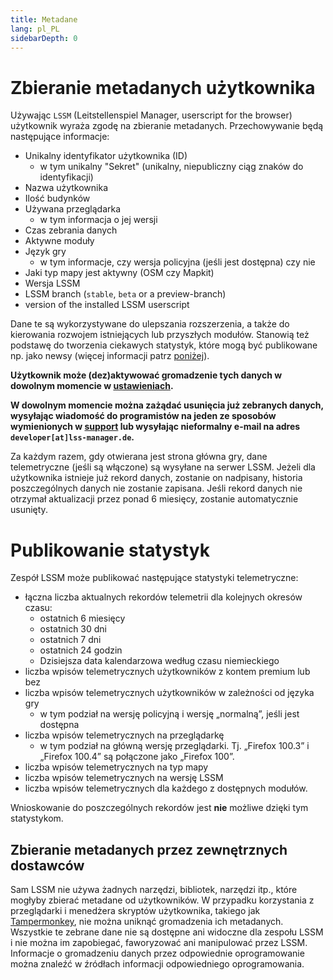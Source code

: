 ```yaml
---
title: Metadane
lang: pl_PL
sidebarDepth: 0
---
```


# Zbieranie metadanych użytkownika

Używając `LSSM` (Leitstellenspiel Manager, userscript for the browser) użytkownik wyraża zgodę na zbieranie metadanych. Przechowywanie będą następujące informacje:

* Unikalny identyfikator użytkownika (ID)
    * w tym unikalny "Sekret" (unikalny, niepubliczny ciąg znaków do identyfikacji)
* Nazwa użytkownika
* Ilość budynków
* Używana przeglądarka
    * w tym informacja o jej wersji
* Czas zebrania danych
* Aktywne moduły
* Język gry
    * w tym informacje, czy wersja policyjna (jeśli jest dostępna) czy nie
* Jaki typ mapy jest aktywny (OSM czy Mapkit)
* Wersja LSSM
* LSSM branch (`stable`, `beta` or a preview-branch)
* version of the installed LSSM userscript

Dane te są wykorzystywane do ulepszania rozszerzenia, a także do kierowania rozwojem istniejących lub przyszłych modułów.
 Stanowią też podstawę do tworzenia ciekawych statystyk, które mogą być publikowane np. jako newsy (więcej informacji patrz [poniżej](#publikowanie-statystyk)).

**Użytkownik może (dez)aktywować gromadzenie tych danych w dowolnym momencie w [ustawieniach][docs.settings].**

**W dowolnym momencie można zażądać usunięcia już zebranych danych, wysyłając wiadomość do programistów na jeden ze sposobów wymienionych w [support][docs.support] lub wysyłając nieformalny e-mail na adres `developer[at]lss-manager.de`.**

Za każdym razem, gdy otwierana jest strona główna gry, dane telemetryczne (jeśli są włączone) są wysyłane na serwer LSSM.
 Jeżeli dla użytkownika istnieje już rekord danych, zostanie on nadpisany, historia poszczególnych danych nie zostanie zapisana.
 Jeśli rekord danych nie otrzymał aktualizacji przez ponad 6 miesięcy, zostanie automatycznie usunięty.

# Publikowanie statystyk

Zespół LSSM może publikować następujące statystyki telemetryczne:

* łączna liczba aktualnych rekordów telemetrii dla kolejnych okresów czasu:
    * ostatnich 6 miesięcy
    * ostatnich 30 dni
    * ostatnich 7 dni
    * ostatnich 24 godzin
    * Dzisiejsza data kalendarzowa według czasu niemieckiego
* liczba wpisów telemetrycznych użytkowników z kontem premium lub bez
* liczba wpisów telemetrycznych użytkowników w zależności od języka gry
    * w tym podział na wersję policyjną i wersję „normalną”, jeśli jest dostępna
* liczba wpisów telemetrycznych na przeglądarkę
    * w tym podział na główną wersję przeglądarki. Tj. „Firefox 100.3” i „Firefox 100.4” są połączone jako „Firefox 100”.
* liczba wpisów telemetrycznych na typ mapy
* liczba wpisów telemetrycznych na wersję LSSM
* liczba wpisów telemetrycznych dla każdego z dostępnych modułów.

Wnioskowanie do poszczególnych rekordów jest **nie** możliwe dzięki tym statystykom.

## Zbieranie metadanych przez zewnętrznych dostawców

Sam LSSM nie używa żadnych narzędzi, bibliotek, narzędzi itp., które mogłyby zbierać metadane od użytkowników.
W przypadku korzystania z przeglądarki i menedżera skryptów użytkownika, takiego jak [Tampermonkey][tampermonkey], nie można uniknąć gromadzenia ich metadanych.
Wszystkie te zebrane dane nie są dostępne ani widoczne dla zespołu LSSM i nie można im zapobiegać, faworyzować ani manipulować przez LSSM.
Informacje o gromadzeniu danych przez odpowiednie oprogramowanie można znaleźć w źródłach informacji odpowiedniego oprogramowania.

<!-- ==START_FOOTER== Do NOT edit anything below this line! Any edits will be removed as content is auto generated! -->
[lssm.status]: https://status.lss-manager.de/
[lssm.discord]: https://discord.gg/RcTNjpB
[lssm.userscript]: https://v4.lss-manager.de/lssm-v4.user.js
[lssm.donations]: https://donate.lss-manager.de/
[docs]: https://docs.lss-manager.de/
[docs.home]: /pl_PL/
[docs.apps]: /pl_PL/apps.md
[docs.appstore]: /pl_PL/appstore.md
[docs.bugs]: /pl_PL/bugs.md
[docs.error_report]: /pl_PL/error_report.md
[docs.faq]: /pl_PL/faq.md
[docs.metadata]: /pl_PL/metadata.md
[docs.other]: /pl_PL/other.md
[docs.settings]: /pl_PL/settings.md
[docs.suggestions]: /pl_PL/suggestions.md
[docs.support]: /pl_PL/support.md
[games.self]: https://operatorratunkowy.pl
[tampermonkey]: https://tampermonkey.net/
[github]: https://github.com/LSS-Manager/LSSM-V.4
[github.issues]: https://github.com/LSS-Manager/LSSM-V.4/issues
[github.issues.open]: https://github.com/LSS-Manager/LSSM-V.4/issues?q=is%3Aissue+is%3Aopen+label%3Abug